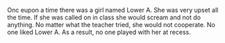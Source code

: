 Onc eupon a time there was a girl named Lower A. She was very upset all the time. If she was called on in class she would scream and not do anything. No matter what the teacher tried, she would not cooperate. No one liked Lower A. As a result, no one played with her at recess.